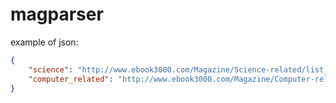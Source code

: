 # magparser

example of json:

```json
{
    "science": "http://www.ebook3000.com/Magazine/Science-related/list_74_%s.html",
    "computer_related": "http://www.ebook3000.com/Magazine/Computer-related/list_64_%s.html"
}
```